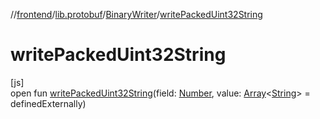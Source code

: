 //[frontend](../../../index.md)/[lib.protobuf](../index.md)/[BinaryWriter](index.md)/[writePackedUint32String](write-packed-uint32-string.md)

# writePackedUint32String

[js]\
open fun [writePackedUint32String](write-packed-uint32-string.md)(field: [Number](https://kotlinlang.org/api/latest/jvm/stdlib/kotlin/-number/index.html), value: [Array](https://kotlinlang.org/api/latest/jvm/stdlib/kotlin/-array/index.html)&lt;[String](https://kotlinlang.org/api/latest/jvm/stdlib/kotlin/-string/index.html)&gt; = definedExternally)
